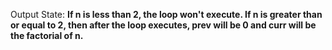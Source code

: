 Output State: **If n is less than 2, the loop won't execute. If n is greater than or equal to 2, then after the loop executes, prev will be 0 and curr will be the factorial of n.**